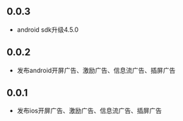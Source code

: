 ## 0.0.3

* android sdk升级4.5.0

## 0.0.2

* 发布android开屏广告、激励广告、信息流广告、插屏广告


## 0.0.1

* 发布ios开屏广告、激励广告、信息流广告、插屏广告
